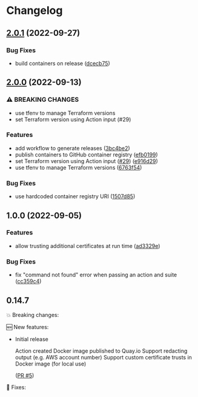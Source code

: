 # Changelog

## [2.0.1](https://github.com/dwp/github-action-kitchen-terraform/compare/v2.0.0...v2.0.1) (2022-09-27)


### Bug Fixes

* build containers on release ([dcecb75](https://github.com/dwp/github-action-kitchen-terraform/commit/dcecb7542a7fb1215b9982aadd03b4e026c93624))

## [2.0.0](https://github.com/dwp/github-action-kitchen-terraform/compare/v1.0.0...v2.0.0) (2022-09-13)


### ⚠ BREAKING CHANGES

* use tfenv to manage Terraform versions
* set Terraform version using Action input (#29)

### Features

* add workflow to generate releases ([3bc4be2](https://github.com/dwp/github-action-kitchen-terraform/commit/3bc4be2debc07068b783379ca7eb15c7019642f2))
* publish containers to GitHub container registry ([efb0199](https://github.com/dwp/github-action-kitchen-terraform/commit/efb0199ab445d1d6e443d9896b4e22c75c932858))
* set Terraform version using Action input ([#29](https://github.com/dwp/github-action-kitchen-terraform/issues/29)) ([e916d29](https://github.com/dwp/github-action-kitchen-terraform/commit/e916d2973301924f29d8a805a42661c2cbe5dadd))
* use tfenv to manage Terraform versions ([6763f54](https://github.com/dwp/github-action-kitchen-terraform/commit/6763f546d564c4cac6420974b779033594e86b59))


### Bug Fixes

* use hardcoded container registry URI ([1507d85](https://github.com/dwp/github-action-kitchen-terraform/commit/1507d859d46bee151cbf64d0e0151be589af820f))

## 1.0.0 (2022-09-05)


### Features

* allow trusting additional certificates at run time ([ad3329e](https://github.com/dwp/github-action-kitchen-terraform/commit/ad3329e533d17de8cd91dec032d8b21f9840acce))


### Bug Fixes

* fix "command not found" error when passing an action and suite ([cc359c4](https://github.com/dwp/github-action-kitchen-terraform/commit/cc359c4a1b1e5096f642794870045f12480e80b7))

## 0.14.7

💥 Breaking changes:

🆕 New features:

- Initial release

  Action created
  Docker image published to Quay.io
  Support redacting output (e.g. AWS account number)
  Support custom certificate trusts in Docker image (for local use)

  ([PR #5](https://github.com/dwp/terraform-github-repository/pull/5))

🔧 Fixes:
